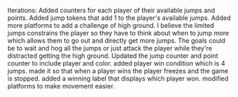 Iterations: Added counters for each player of their available jumps and points. Added jump tokens that add 1 to the player's available jumps.
Added more platforms to add a challenge of high ground. I believe the limited jumps constrains the player so they have to think about when to jump more which allows them to go out and directly get more jumps.
The goals could be to wait and hog all the jumps or just attack the player while they're distracted getting the high ground.
Updated the jump counter and point counter to include player and color.
added player win condition which is 4 jumps.
made it so that when a player wins the player freezes and the game is stopped.
added a winning label that displays which player won.
modified platforms to make movement easier.
